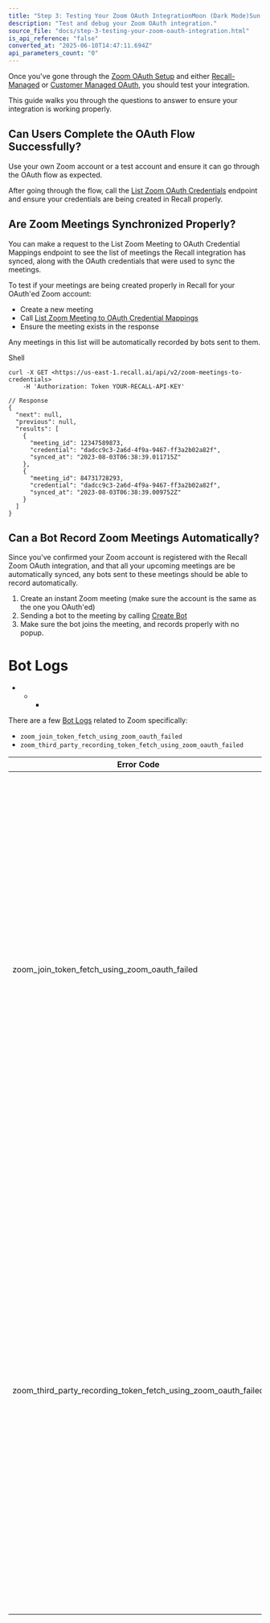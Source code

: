 ```yaml
---
title: "Step 3: Testing Your Zoom OAuth IntegrationMoon (Dark Mode)Sun (Light Mode)"
description: "Test and debug your Zoom OAuth integration."
source_file: "docs/step-3-testing-your-zoom-oauth-integration.html"
is_api_reference: "false"
converted_at: "2025-06-10T14:47:11.694Z"
api_parameters_count: "0"
---
```

Once you've gone through the [Zoom OAuth Setup](/docs/integration-guide-zoom-oauth.md) and either [Recall-Managed](/docs/recall-managed-oauth.md) or [Customer Managed OAuth](/docs/customer-managed-oauth.md), you should test your integration.

This guide walks you through the questions to answer to ensure your integration is working properly.

## Can Users Complete the OAuth Flow Successfully?

[](#can-users-complete-the-oauth-flow-successfully)

Use your own Zoom account or a test account and ensure it can go through the OAuth flow as expected.

After going through the flow, call the [List Zoom OAuth Credentials](/reference/zoom_oauth_credentials_list.md) endpoint and ensure your credentials are being created in Recall properly.

## Are Zoom Meetings Synchronized Properly?

[](#are-zoom-meetings-synchronized-properly)

You can make a request to the List Zoom Meeting to OAuth Credential Mappings endpoint to see the list of meetings the Recall integration has synced, along with the OAuth credentials that were used to sync the meetings.

To test if your meetings are being created properly in Recall for your OAuth'ed Zoom account:
- Create a new meeting
- Call [List Zoom Meeting to OAuth Credential Mappings](/reference/zoom_meetings_to_credentials_list.md)
- Ensure the meeting exists in the response

Any meetings in this list will be automatically recorded by bots sent to them.

Shell

```
curl -X GET <https://us-east-1.recall.ai/api/v2/zoom-meetings-to-credentials>
	-H 'Authorization: Token YOUR-RECALL-API-KEY'

// Response
{
  "next": null,
  "previous": null,
  "results": [
    {
      "meeting_id": 12347589873,
      "credential": "dadcc9c3-2a6d-4f9a-9467-ff3a2b02a82f",
      "synced_at": "2023-08-03T06:38:39.011715Z"
    },
    {
      "meeting_id": 84731728293,
      "credential": "dadcc9c3-2a6d-4f9a-9467-ff3a2b02a82f",
      "synced_at": "2023-08-03T06:38:39.009752Z"
    }
  ]
}

```

## Can a Bot Record Zoom Meetings Automatically?

[](#can-a-bot-record-zoom-meetings-automatically)

Since you've confirmed your Zoom account is registered with the Recall Zoom OAuth integration, and that all your upcoming meetings are be automatically synced, any bots sent to these meetings should be able to record automatically.

1.  Create an instant Zoom meeting (make sure the account is the same as the one you OAuth'ed)
2.  Sending a bot to the meeting by calling [Create Bot](/reference/bot_create.md)
3.  Make sure the bot joins the meeting, and records properly with no popup.

# Bot Logs

[](#bot-logs)
- * *

There are a few [Bot Logs](/docs/debugging-bots#bot-logs.md) related to Zoom specifically:
- `zoom_join_token_fetch_using_zoom_oauth_failed`
- `zoom_third_party_recording_token_fetch_using_zoom_oauth_failed`

| Error Code | Explanation |
| --- | --- |
| zoom_join_token_fetch_using_zoom_oauth_failed | The bot attempted to fetch a join token for local recording using the Zoom OAuth Integration OAuth and failed.If you are using the Zoom OAuth Integration , this could indicate the meeting host has not installed your OAuth app, or something else went wrong.If you are not using the Zoom OAuth integration, this can be safely ignored.The bot will fall-back to prompting the host for recording permission manually. |
| zoom_third_party_recording_token_fetch_using_zoom_oauth_failed | This indicates that the bot attempted to fetch a Zoom 3rd Party Recording Token using OAuth and failed.This could indicate the 3rd Party Recording Token feature is not enabled on the meeting host's Zoom account, but may also indicate that the credentials have become invalidated.If you are not using the 3rd party recording token, this can be safely ignored.The bot will fall-back to prompting the host for recording permission manually. |
